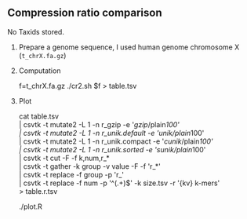 ## Compression ratio comparison

No Taxids stored.

1. Prepare a genome sequence, I used human genome chromosome X (`t_chrX.fa.gz`)

2. Computation

    f=t_chrX.fa.gz
    ./cr2.sh $f > table.tsv
    
3. Plot
    
    
    cat table.tsv \
        | csvtk -t mutate2 -L 1 -n r_gzip -e '$gzip/$plain*100' \
        | csvtk -t mutate2 -L 1 -n r_unik.default -e '$unik/$plain*100' \
        | csvtk -t mutate2 -L 1 -n r_unik.compact -e '$cunik/$plain*100' \
        | csvtk -t mutate2 -L 1 -n r_unik.sorted -e '$sunik/$plain*100' \
        | csvtk -t cut -F -f k,num,r_* \
        | csvtk -t gather -k group -v value -F -f 'r_*' \
        | csvtk -t replace -f group -p 'r_' \
        | csvtk -t replace -f num -p '^(.+)$' -k size.tsv -r '{kv} k-mers' \
        > table.r.tsv
    
    ./plot.R
    
